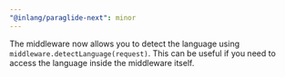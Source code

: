 ```yaml
---
"@inlang/paraglide-next": minor
---
```


The middleware now allows you to detect the language using `middleware.detectLanguage(request)`. This can be useful if you need to access the language inside the middleware itself.
